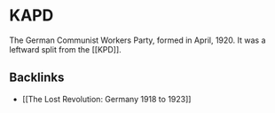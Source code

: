 # KAPD

The German Communist Workers Party, formed in April, 1920. It was a leftward split from the [[KPD]].


<a id="orga9fbca3"></a>

## Backlinks

-   [[The Lost Revolution: Germany 1918 to 1923]]
